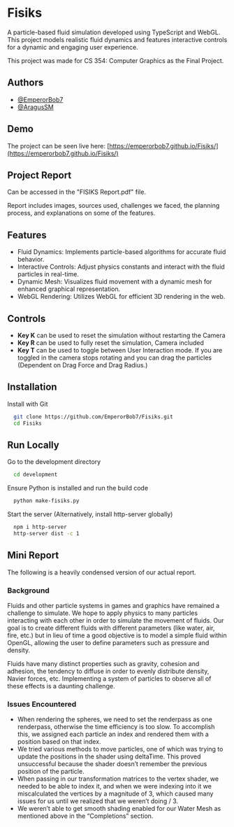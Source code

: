 # Fisiks
A particle-based fluid simulation developed using TypeScript and WebGL. This project models realistic fluid dynamics and features interactive controls for a dynamic and engaging user experience.

This project was made for CS 354: Computer Graphics as the Final Project.
## Authors
- [@EmperorBob7](https://github.com/EmperorBob7/)
- [@AragusSM](https://github.com/AragusSM/)


## Demo

The project can be seen live here: [https://emperorbob7.github.io/Fisiks/](https://emperorbob7.github.io/Fisiks/)
## Project Report
Can be accessed in the "FISIKS Report.pdf" file.

Report includes images, sources used, challenges we faced, the planning process, and explanations on some of the features.
## Features
- Fluid Dynamics: Implements particle-based algorithms for accurate fluid behavior.
- Interactive Controls: Adjust physics constants and interact with the fluid particles in real-time.
- Dynamic Mesh: Visualizes fluid movement with a dynamic mesh for enhanced graphical representation.
- WebGL Rendering: Utilizes WebGL for efficient 3D rendering in the web.
## Controls
- **Key K** can be used to reset the simulation without restarting the Camera
- **Key R** can be used to fully reset the simulation, Camera included
- **Key T** can be used to toggle between User Interaction mode. If you are toggled in the camera stops rotating and you can drag the particles (Dependent on Drag Force and Drag Radius.)
## Installation

Install with Git

```bash
  git clone https://github.com/EmperorBob7/Fisiks.git
  cd Fisiks
```
## Run Locally

Go to the development directory

```bash
  cd development
```

Ensure Python is installed and run the build code

```bash
  python make-fisiks.py
```

Start the server (Alternatively, install http-server globally)

```bash
  npm i http-server
  http-server dist -c 1
```


## Mini Report
The following is a heavily condensed version of our actual report.
### Background
Fluids and other particle systems in games and graphics have remained a challenge to simulate. We hope to apply physics to many particles interacting with each other in order to simulate the movement of fluids. Our goal is to create different fluids with different parameters (like water, air, fire, etc.) but in lieu of time a good objective is to model a simple fluid within OpenGL, allowing the user to define parameters such as pressure and density.

Fluids have many distinct properties such as gravity, cohesion and adhesion, the tendency to diffuse in order to evenly distribute density, Navier forces, etc. Implementing a system of particles to observe all of these effects is a daunting challenge. 
### Issues Encountered
- When rendering the spheres, we need to set the renderpass as one renderpass, otherwise the time efficiency is too slow. To accomplish this, we assigned each particle an index and rendered them with a position based on that index.
- We tried various methods to move particles, one of which was trying to update the positions in the shader using deltaTime. This proved unsuccessful because the shader doesn’t remember the previous position of the particle.
- When passing in our transformation matrices to the vertex shader, we needed to be able to index it, and when we were indexing into it we miscalculated the vertices by a magnitude of 3, which caused many issues for us until we realized that we weren’t doing / 3.
- We weren’t able to get smooth shading enabled for our Water Mesh as mentioned above in the “Completions” section.
